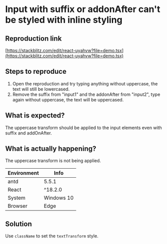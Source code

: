 # Input with suffix or addonAfter can't be styled with inline styling

## Reproduction link

[https://stackblitz.com/edit/react-uyahvw?file=demo.tsx](https://stackblitz.com/edit/react-uyahvw?file=demo.tsx)

## Steps to reproduce

1. Open the reproduction and try typing anything without uppercase, the text will still be lowercased.
2. Remove the suffix from "input1" and the addonAfter from "input2", type again without uppercase, the text will be uppercased.

## What is expected?

The uppercase transform should be applied to the input elements even with suffix and addOnAfter.

## What is actually happening?

The uppercase transform is not being applied.

| Environment | Info       |
| ----------- | ---------- |
| antd        | 5.5.1      |
| React       | ^18.2.0    |
| System      | Windows 10 |
| Browser     | Edge       |

## Solution

Use `className` to set the `textTransform` style.
